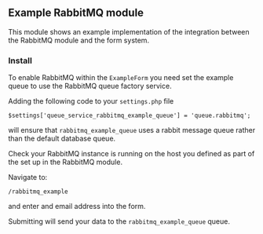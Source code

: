 ## Example RabbitMQ module

This module shows an example implementation of the integration between
the RabbitMQ module and the form system.

### Install
To enable RabbitMQ within the `ExampleForm` you need set the example 
queue to use the RabbitMQ queue factory service.

Adding the following code to your `settings.php` file

    $settings['queue_service_rabbitmq_example_queue'] = 'queue.rabbitmq';

will ensure that `rabbitmq_example_queue` uses a rabbit message queue 
rather than the 
default database queue.

Check your RabbitMQ instance is running on the host you defined as part 
of the set up in the RabbitMQ module.

Navigate to:

    /rabbitmq_example

and enter and email address into the form.

Submitting will send your data to the `rabbitmq_example_queue` queue.
